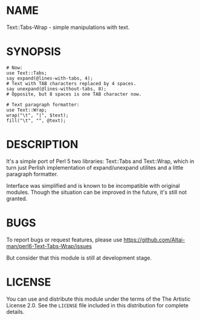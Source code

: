 # NAME

Text::Tabs-Wrap - simple manipulations with text.

# SYNOPSIS

```
# Now:
use Text::Tabs;
say expand(@lines-with-tabs, 4);
# Text with TAB characters replaced by 4 spaces.
say unexpand(@lines-without-tabs, 8);
# Opposite, but 8 spaces is one TAB character now.

# Text paragraph formatter:
use Text::Wrap;
wrap("\t", "|", $text);
fill("\t", "", @text);
```

# DESCRIPTION

It's a simple port of Perl 5 two libraries: Text::Tabs and Text::Wrap, which in turn just Perlish implementation of expand/unexpand utilites and a little paragraph formatter.

Interface was simplified and is known to be incompatible with original modules. Though the situation can be improved in the future, it's still not granted.

# BUGS

To report bugs or request features, please use
https://github.com/Altai-man/perl6-Text-Tabs-Wrap/issues

But consider that this module is still at development stage.

# LICENSE

You can use and distribute this module under the terms of the
The Artistic License 2.0. See the `LICENSE` file included in this
distribution for complete details.
